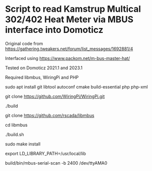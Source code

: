 # Script to read Kamstrup Multical 302/402 Heat Meter via MBUS interface into Domoticz

Original code from https://gathering.tweakers.net/forum/list_messages/1692881/4

Interfaced using https://www.packom.net/m-bus-master-hat/

Tested on Domoticz 2021.1 and 2023.1

Required  libmbus, WiringPi and PHP


sudo apt install git libtool autoconf cmake build-essential php php-xml


git clone https://github.com/WiringPi/WiringPi.git

./build


git clone https://github.com/rscada/libmbus

cd libmbus

./build.sh


sudo make install

export LD_LIBRARY_PATH=/usr/local/lib

build/bin/mbus-serial-scan -b 2400 /dev/ttyAMA0


